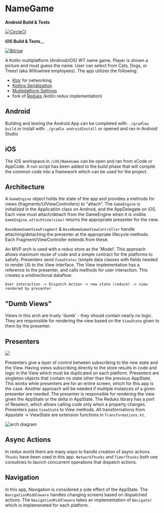 # NameGame

__Android Build & Tests__


[![CircleCI](https://circleci.com/gh/patjackson52/NameGameKotlinMpp.svg?style=svg)](https://circleci.com/gh/patjackson52/NameGameKotlinMpp)

__iOS Build & Tests____

[![Bitrise](https://app.bitrise.io/app/3eaf4fa6c0750504/status.svg?token=N7jdGFn6dvfLcuKZaBMW1g)](https://app.bitrise.io/app/3eaf4fa6c0750504#/builds)

A Kotlin multiplatform (Android/iOS) WT name game.  Player is shown a picture and must guess the name.  User can select from Cats, Dogs, or Trees! (aka Willowtree employees).  The app utilizes the following:
 * [Ktor](https://ktor.io/clients/http-client.html) for networking
 * [Kotlinx Serialization](https://github.com/Kotlin/kotlinx.serialization)
 * [Multiplatform Settings](https://github.com/russhwolf/multiplatform-settings)
 * fork of [Reduks](https://github.com/beyondeye/Reduks/tree/3.x_kotlin_1_3) (kotlin redux implementation)


## Android
Building and testing the Android App can be completed with:
```./gradlew build```
or install with:
```./gradle androidInstall```
or opened and ran in Android Studio


## iOS
The iOS workspace in `/iOS/NameGame` can be open and ran from xCode or AppCode.  A run script has been added to the build phase that will compile the common code into a framework which can be used for the project.


## Architecture

A `GameEngine` object holds the state of the app and provides a methods for views (fragments/UIViewControllers) to "attach".  The `GameEngine` is initialized in the Application class on Android, and the AppDelegate on iOS.  Each view must attach/detach from the GameEngine when it is visible.  `GameEngine.attachView(view)` returns the appropriate presenter for the view.

`BaseNameGameViewFragment` & `BaseNameGameViewController` handle attaching/detaching the presenter at the appropriate lifecycle methods.  Each Fragment/ViewController extends from these.

An MVP arch is used with a redux store as the 'Model'.  This approach allows maximum reuse of code and a simple contract for the platforms to satisfy.  Presenters send `ViewStates` (simple data classes with fields needed to render UI) to the View interface.  The View implementation has a reference to the presenter, and calls methods for user interaction.  This creates a unidirectional dataflow:

    User interaction -> Dispatch Action -> new state (reduce) -> view rendered by presenter
    
## "Dumb Views"
Views in this arch are truely 'dumb' - they should contain nearly no logic.  They are responsible for rendering the view based on the `ViewState` given to them by the presenter. 

## Presenters

![](https://storage.googleapis.com/treestorage/ui_f_of_state.png)


Presenters give a layer of control between subscribing to the new state and the View.  Having views subscribing directly to the store results in code and logic in the View which must be duplicated on each platform.  Presenters are singleton objects that contain no state other than the previous AppState.  This works while presenters are for an entire screen, which for this app is the case.  Another approach will be needed if multiple instances of a given presenter are needed.  The presenter is responsible for rendering the view given the AppState or the delta in AppState.  The Reduks library has a port of Reselect, which allows calling code only when a property changes.  Presenters pass `ViewState` to View methods.  All transformations from Appstate -> ViewState are extension functions in `Transformations.kt`.



![arch diagram](https://storage.googleapis.com/treestorage/Kotlin%20MPP%20Demo%20Arch.png)

## Async Actions
In redux world there are many ways to handle creation of async actions.  `Thunks` have been used in this app.  `NetworkThunks` and `TimerThunks` both use coroutines to launch concurrent operations that dispatch actions.

## Navigation
In this app, Navigation is considered a side effect of the AppState.  The `NavigationMiddleware` handles changing screens based on dispatched actions.  The `NavigationMiddleware` takes an implementation of `Navigator` which is implemeneted for each platform.


